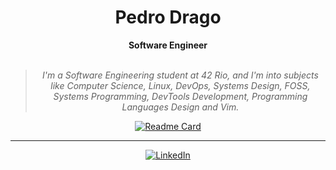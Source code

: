 <h1 align="center"> Pedro Drago </h1>
    
<div align="center">
    <b>Software Engineer </b>
    <br>
    <br>
    <blockquote>
        <p><i> I'm a Software Engineering student at 42 Rio, and I'm into subjects like Computer Science, Linux, DevOps, Systems Design, FOSS, Systems Programming, DevTools Development, Programming Languages Design and Vim.</i></p>    
    </blockquote>
    
[![Readme Card](https://github-readme-stats.vercel.app/api/pin/?username=PedroDrago&repo=42&theme=transparent)](https://github.com/pedrodrago/42)
    

</div>


<div align="center">


---

[![LinkedIn](https://img.shields.io/badge/linkedin-%230077B5.svg?style=for-the-badge&logo=linkedin&logoColor=white)](https://www.linkedin.com/in/pedro-drago/)


</div>


